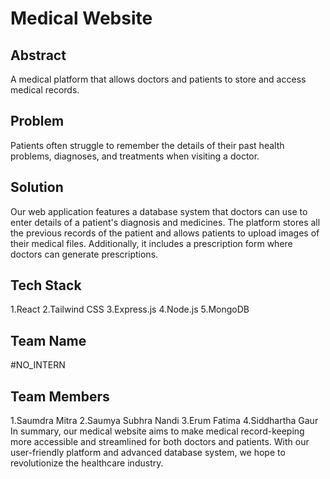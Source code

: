 # Medical Website
## Abstract
A medical platform that allows doctors and patients to store and access medical records.

## Problem
Patients often struggle to remember the details of their past health problems, diagnoses, and treatments when visiting a doctor.

## Solution
Our web application features a database system that doctors can use to enter details of a patient's diagnosis and medicines. The platform stores all the previous records of the patient and allows patients to upload images of their medical files. Additionally, it includes a prescription form where doctors can generate prescriptions.

## Tech Stack
1.React
2.Tailwind CSS
3.Express.js
4.Node.js
5.MongoDB
## Team Name
#NO_INTERN

## Team Members
1.Saumdra Mitra
2.Saumya Subhra Nandi
3.Erum Fatima
4.Siddhartha Gaur
In summary, our medical website aims to make medical record-keeping more accessible and streamlined for both doctors and patients. With our user-friendly platform and advanced database system, we hope to revolutionize the healthcare industry.
 
 



